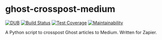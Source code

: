 # ghost-crosspost-medium
[![DUB](https://img.shields.io/dub/l/vibe-d.svg)]()
[![Build Status](https://travis-ci.org/typenil/ghost-crosspost-medium.svg?branch=master)](https://travis-ci.org/typenil/ghost-crosspost-medium)
[![Test Coverage](https://api.codeclimate.com/v1/badges/f64916fe2fcbad4e9f7c/test_coverage)](https://codeclimate.com/github/typenil/ghost-crosspost-medium/test_coverage)
[![Maintainability](https://api.codeclimate.com/v1/badges/f64916fe2fcbad4e9f7c/maintainability)](https://codeclimate.com/github/typenil/ghost-crosspost-medium/maintainability)


A Python script to crosspost Ghost articles to Medium. Written for Zapier.
